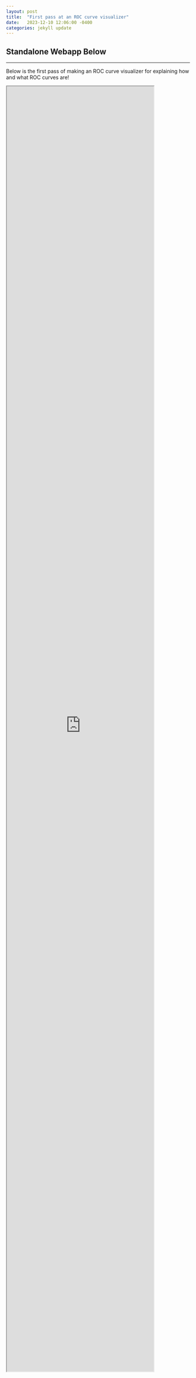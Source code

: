 ```yaml
---
layout: post
title:  "First pass at an ROC curve visualizer"
date:   2023-12-10 12:06:00 -0400
categories: jekyll update
---
```

 ## Standalone Webapp Below
----
Below is the first pass of making an ROC curve visualizer for explaining how and what ROC curves are!

<iframe src="https://rowancallahan.github.io/assets/static_plotly_gaussian_sliders.html" width="80%" height="90%"></iframe>
